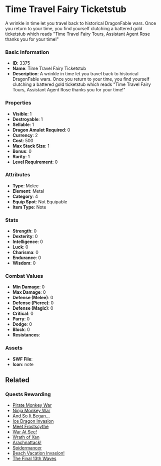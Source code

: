 # Time Travel Fairy Ticketstub

A wrinkle in time let you travel back to historical DragonFable wars.  Once you return to your time, you find yourself clutching a battered gold ticketstub which reads "Time Travel Fairy Tours, Assistant Agent Rose thanks you for your time!"

### Basic Information

- **ID**: 3375
- **Name**: Time Travel Fairy Ticketstub
- **Description**: A wrinkle in time let you travel back to historical DragonFable wars.  Once you return to your time, you find yourself clutching a battered gold ticketstub which reads &quot;Time Travel Fairy Tours, Assistant Agent Rose thanks you for your time!&quot;

### Properties

- **Visible**: 1
- **Destroyable**: 1
- **Sellable**: 1
- **Dragon Amulet Required**: 0
- **Currency**: 2
- **Cost**: 500
- **Max Stack Size**: 1
- **Bonus**: 0
- **Rarity**: 1
- **Level Requirement**: 0

### Attributes

- **Type**: Melee
- **Element**: Metal
- **Category**: 4
- **Equip Spot**: Not Equipable
- **Item Type**: Note

### Stats

- **Strength**: 0
- **Dexterity**: 0
- **Intelligence**: 0
- **Luck**: 0
- **Charisma**: 0
- **Endurance**: 0
- **Wisdom**: 0

### Combat Values

- **Min Damage**: 0
- **Max Damage**: 0
- **Defense (Melee)**: 0
- **Defense (Pierce)**: 0
- **Defense (Magic)**: 0
- **Critical**: 0
- **Parry**: 0
- **Dodge**: 0
- **Block**: 0
- **Resistances**: 

### Assets

- **SWF File**: 
- **Icon**: note

## Related

### Quests Rewarding

- [Pirate Monkey War](../quests/258-pirate-monkey-war.md)
- [Ninja Monkey War](../quests/259-ninja-monkey-war.md)
- [And So It Began...](../quests/533-and-so-it-began.md)
- [Ice Dragon Invasion](../quests/534-ice-dragon-invasion.md)
- [Meet Frostscythe](../quests/535-meet-frostscythe.md)
- [War At See!](../quests/536-war-at-see.md)
- [Wrath of Xan](../quests/538-wrath-of-xan.md)
- [Arachnattack!](../quests/544-arachnattack.md)
- [Spidermancer](../quests/545-spidermancer.md)
- [Beach Vacation Invasion!](../quests/546-beach-vacation-invasion.md)
- [The Final 13th Waves](../quests/782-the-final-13th-waves.md)

